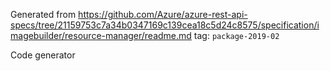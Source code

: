 Generated from https://github.com/Azure/azure-rest-api-specs/tree/21159753c7a34b0347169c139cea18c5d24c8575/specification/imagebuilder/resource-manager/readme.md tag: `package-2019-02`

Code generator 


